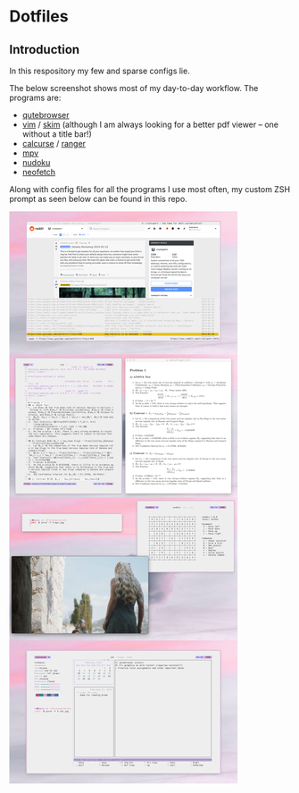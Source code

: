 # Dotfiles

## Introduction
In this respository my few and sparse configs lie.

The below screenshot shows most of my day-to-day workflow. The programs are:

* [qutebrowser](https://qutebrowser.org/)
* [vim](https://www.vim.org/) / [skim](https://skim-app.sourceforge.io/) (although I am always looking for a better pdf viewer – one without a title bar!)
* [calcurse](https://www.calcurse.org/) / [ranger](https://github.com/ranger/ranger)
* [mpv](https://mpv.io/)
* [nudoku](https://github.com/jubalh/nudoku)
* [neofetch](https://github.com/dylanaraps/neofetch)

Along with config files for all the programs I use most often, my custom ZSH prompt as seen below can be found in this repo.

![](scrot.jpg)
